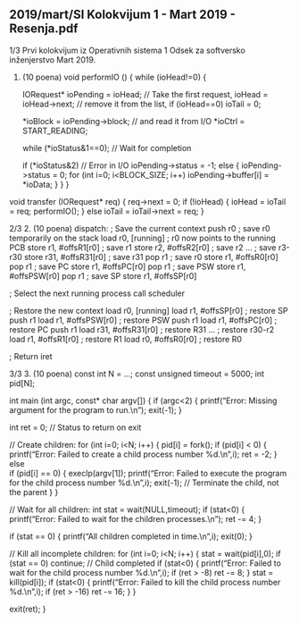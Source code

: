 2019/mart/SI Kolokvijum 1 - Mart 2019 - Resenja.pdf
--------------------------------------------------------------------------------


1/3 
Prvi kolokvijum iz Operativnih sistema 1 
Odsek za softversko inženjerstvo 
Mart 2019. 
1. (10 poena) 
void performIO () { 
  while (ioHead!=0) { 
 
    IORequest* ioPending = ioHead; // Take the first request, 
    ioHead = ioHead->next; // remove it from the list, 
    if (ioHead==0) ioTail = 0; 
  
    *ioBlock = ioPending->block; // and read it from I/O 
    *ioCtrl = START_READING; 
  
    while (*ioStatus&1==0);  // Wait for completion 
 
    if (*ioStatus&2) // Error in I/O 
      ioPending->status = -1; 
    else { 
      ioPending->status = 0; 
      for (int i=0; i<BLOCK_SIZE; i++) 
        ioPending->buffer[i] = *ioData; 
    } 
  } 
} 
 
void transfer (IORequest* req) { 
  req->next = 0; 
  if (!ioHead) { 
    ioHead = ioTail = req; 
    performIO(); 
  } else 
    ioTail = ioTail->next = req; 
} 

2/3 
2. (10 poena) 
dispatch: ; Save the current context 
push r0 ; save r0 temporarily on the stack 
load r0, [running] ; r0 now points to the running PCB 
store r1, #offsR1[r0] ; save r1 
store r2, #offsR2[r0] ; save r2 
...                   ; save r3-r30 
store r31, #offsR31[r0] ; save r31 
pop r1                ; save r0 
store r1, #offsR0[r0] 
pop r1                ; save PC 
store r1, #offsPC[r0] 
pop r1                ; save PSW 
store r1, #offsPSW[r0] 
pop r1                ; save SP 
store r1, #offsSP[r0] 
 
; Select the next running process 
call  scheduler 
 
; Restore the new context 
load r0, [running] 
load r1, #offsSP[r0] ; restore SP 
push r1 
load r1, #offsPSW[r0] ; restore PSW 
push r1 
load r1, #offsPC[r0] ; restore PC 
push r1 
load r31, #offsR31[r0] ; restore R31 
...                    ; restore r30-r2 
load r1, #offsR1[r0] ; restore R1 
load r0, #offsR0[r0] ; restore R0 
 
; Return 
iret 

3/3 
3. (10 poena) 
const int N = ...; 
const unsigned timeout = 5000; 
int pid[N]; 
 
int main (int argc, const* char argv[]) { 
  if (argc<2) { 
    printf(“Error: Missing argument for the program to run.\n”); 
    exit(-1); 
  } 
 
  int ret = 0;  // Status to return on exit 
 
  // Create children: 
  for (int i=0; i<N; i++) { 
    pid[i] = fork(); 
    if (pid[i] < 0) { 
      printf(“Error: Failed to create a child process number %d.\n”,i); 
      ret = -2; 
    } else  
    if (pid[i] == 0) { 
      execlp(argv[1]); 
      printf(“Error: Failed to execute the program for the child process 
number %d.\n”,i); 
      exit(-1);  // Terminate the child, not the parent 
    } 
  } 
 
  // Wait for all children: 
  int stat = wait(NULL,timeout); 
  if (stat<0) { 
    printf(“Error: Failed to wait for the children processes.\n”); 
    ret -= 4; 
  } 
 
  if (stat == 0) { 
    printf(“All children completed in time.\n”,i); 
    exit(0); 
  } 
   
  // Kill all incomplete children: 
  for (int i=0; i<N; i++) { 
    stat = wait(pid[i],0); 
    if (stat == 0) continue;  // Child completed 
    if (stat<0) { 
      printf(“Error: Failed to wait for the child process number %d.\n”,i); 
      if (ret > -8) ret -= 8; 
    } 
    stat = kill(pid[i]); 
    if (stat<0) { 
      printf(“Error: Failed to kill the child process number %d.\n”,i); 
      if (ret > -16) ret -= 16; 
    } 
  } 
 
  exit(ret); 
} 